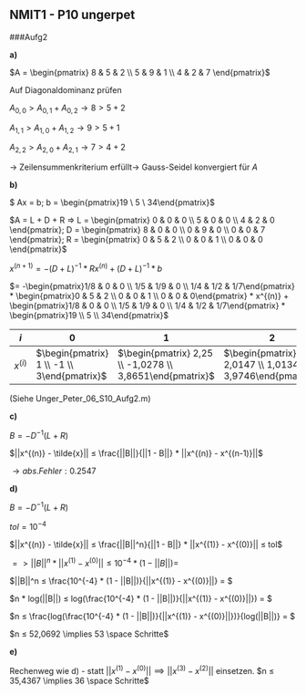 ##  NMIT1 - P10 ungerpet



###Aufg2

**a)**

$A = \begin{pmatrix} 8 & 5 & 2 \\ 5 & 9 & 1 \\ 4 & 2 & 7 \end{pmatrix}$

Auf Diagonaldominanz prüfen

$A_{0,0} > A_{0,1} + A_{0,2} \rightarrow 8 > 5 + 2$

$A_{1,1} > A_{1,0} + A_{1,2} \rightarrow 9 > 5 + 1$

$A_{2,2} > A_{2,0} + A_{2,1} \rightarrow 7 > 4 + 2$

$\rightarrow$  Zeilensummenkriterium erfüllt$\rightarrow$ Gauss-Seidel konvergiert für $A$



**b)**

$ Ax = b; b = \begin{pmatrix}19 \\ 5 \\ 34\end{pmatrix}$

$A = L + D + R => L = \begin{pmatrix} 0 & 0 & 0 \\ 5 & 0 & 0 \\ 4 & 2 & 0 \end{pmatrix}; D = \begin{pmatrix} 8 & 0 & 0 \\ 0 & 9 & 0 \\ 0 & 0 & 7 \end{pmatrix}; R = \begin{pmatrix} 0 & 5 & 2 \\ 0 & 0 & 1 \\ 0 & 0 & 0 \end{pmatrix}$

$x^{(n+1)} = -(D + L)^{-1} * Rx^{(n)} + (D + L)^{-1} * b$

$= -\begin{pmatrix}1/8 & 0 & 0 \\ 1/5 & 1/9 & 0 \\ 1/4 & 1/2 & 1/7\end{pmatrix} * \begin{pmatrix}0 & 5 & 2 \\ 0  & 0 & 1 \\ 0 & 0 & 0\end{pmatrix} * x^{(n)} + \begin{pmatrix}1/8 & 0 & 0 \\ 1/5 & 1/9 & 0 \\ 1/4 & 1/2 & 1/7\end{pmatrix} * \begin{pmatrix}19 \\ 5 \\ 34\end{pmatrix}$



| $i$       | $0$                                         | $1$                                                      | $2$                                                       | $3$                                                        |
| --------- | ------------------------------------------- | -------------------------------------------------------- | --------------------------------------------------------- | ---------------------------------------------------------- |
| $x^{(i)}$ | $\begin{pmatrix} 1 \\ -1 \\ 3\end{pmatrix}$ | $\begin{pmatrix} 2,25 \\ -1,0278 \\ 3,8651\end{pmatrix}$ | $\begin{pmatrix} 2,0147 \\ 1,0134 \\ 3,9746\end{pmatrix}$ | $\begin{pmatrix} 2,0147 \\ -1.0054 \\ 3,9931\end{pmatrix}$ |

(Siehe Unger_Peter_06_S10_Aufg2.m)



**c)**

$B = -D^{-1}(L + R)$

$||x^{(n)} - \tilde{x}|| ≤ \frac{||B||}{||1 - B||} * ||x^{(n)} - x^{(n-1)}||$

$\rightarrow abs. Fehler: 0.2547$



**d)**

$B = -D^{-1}(L + R)$

$tol = 10^{-4}$

$||x^{(n)} - \tilde{x}|| ≤ \frac{||B||^n}{||1 - B||} * ||x^{(1)} - x^{(0)}|| ≤ tol$

$=> ||B||^n * ||x^{(1)} - x^{(0)}|| ≤ 10^{-4} * (1 - ||B||) =$

$||B||^n ≤ \frac{10^{-4} * (1 - ||B||)}{||x^{(1)} - x^{(0)}||} = $

$n * log(||B||) ≤ log(\frac{10^{-4} * (1 - ||B||)}{||x^{(1)} - x^{(0)}||}) = $

$n ≤ \frac{log(\frac{10^{-4} * (1 - ||B||)}{||x^{(1)} - x^{(0)}||})}{log(||B||)} = $

$n ≤ 52,0692 \implies 53 \space Schritte$



**e)**

Rechenweg wie d) - statt $||x^{(1)} - x^{(0)}|| \implies ||x^{(3)} - x^{(2)}||$ einsetzen.
$n ≤ 35,4367 \implies 36 \space Schritte$